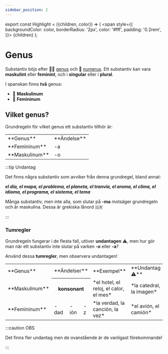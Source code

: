 ```yaml
---
sidebar_position: 2
---
```


export const Highlight = ({children, color}) => (
  <span
    style={{
      backgroundColor: color,
      borderRadius: '2px',
      color: '#fff',
      padding: '0.2rem',
    }}>
    {children}
  </span>
);

# <Highlight color="var(--highlight)">Genus</Highlight>

Substantiv böjs efter 👱‍♀️ [genus](/docs/Substantiv/Genus) och 🔢 [numerus](/docs/Substantiv/Numerus). Ett substantiv kan vara **maskulint** eller **feminint**, och i **singular** eller i **plural**.

I spanskan finns **två** genus:

- 👨 **Maskulinum**
- 👩 **Femininum**

## <Highlight color="#ff4802">Vilket genus?</Highlight>

Grundregeln för vilket genus ett substantiv tillhör är:    

<table>
  <tbody>
    <tr>
      <td>**Genus**</td>
      <td colspan="2">**Ändelse**</td>
    </tr>
    <tr>
      <td>**Femininum**</td>
      <td><div style={{ border: '4px solid var(--highlight)', padding: '10px', fontSize: '20px', fontWeight: 'bold', borderRadius: '5px', color: 'var(--highlight)', textAlign: 'center' }}> -a </div></td>
    </tr>
    <tr>
      <td>**Maskulinum**</td>
      <td><div style={{ border: '4px solid var(--highlight)', padding: '10px', fontSize: '20px', fontWeight: 'bold', borderRadius: '5px', color: 'var(--highlight)', textAlign: 'center' }}> -o </div></td>
      </tr>
  </tbody>
</table>

:::tip Undantag

Det finns några substantiv som avviker från denna grundregel, bland annat:

***el día, el mapa, el problema, el planeta, el tranvía, el aroma, el clima, el idioma, el programa, el sistema, el tema***

Många substantiv, men inte alla, som slutar på **-ma** motsäger grundregeln och är maskulina. Dessa är grekiska lånord 🇬🇷

:::

### <Highlight color="#ff4802">Tumregler</Highlight>

Grundregeln fungerar i de flesta fall, utöver **undantagen** ⚠️, men hur gör man när ett substantiv inte slutar på varken **-o** eller **-a**?

Använd dessa **tumregler**, men observera undantagen!

<table>
  <tbody>
    <tr>
      <td>**Genus**</td>
      <td colspan="3">**Ändelser**</td>
      <td>**Exempel**</td>
      <td>**Undantag ⚠️**</td>
    </tr>
    <tr>
      <td>**Maskulinum**</td>
      <th colspan="3"><div style={{ border: '4px solid var(--highlight)', padding: '10px', fontSize: '20px', fontWeight: 'bold', borderRadius: '5px', color: 'var(--highlight)', textAlign: 'center' }}>konsonant</div></th>
      <td>*el hotel, el reloj, el calor, el mes*</td>
      <td>*la catedral, la imagen*</td>
    </tr>
    <tr>
      <td>**Femininum**</td>
      <td><div style={{ border: '4px solid var(--highlight)', padding: '10px', fontSize: '20px', fontWeight: 'bold', borderRadius: '5px', color: 'var(--highlight)', textAlign: 'center' }}> -dad </div></td>
      <td><div style={{ border: '4px solid var(--highlight)', padding: '10px', fontSize: '20px', fontWeight: 'bold', borderRadius: '5px', color: 'var(--highlight)', textAlign: 'center' }}> -ión </div></td>
      <td><div style={{ border: '4px solid var(--highlight)', padding: '10px', fontSize: '20px', fontWeight: 'bold', borderRadius: '5px', color: 'var(--highlight)', textAlign: 'center' }}> -z </div></td>
      <td>*la verdad, la canción, la vez*</td>
      <td>*el avión, el camión*</td>
    </tr>
  </tbody>
</table>

:::caution OBS

Det finns fler undantag men de ovanstående är de vanligast förekommande!

:::